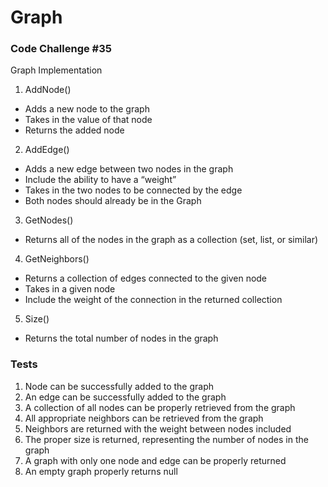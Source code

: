 # Graph

### Code Challenge #35

Graph Implementation

1. AddNode()

- Adds a new node to the graph
- Takes in the value of that node
- Returns the added node

2. AddEdge()

- Adds a new edge between two nodes in the graph
- Include the ability to have a “weight”
- Takes in the two nodes to be connected by the edge
- Both nodes should already be in the Graph

3. GetNodes()

- Returns all of the nodes in the graph as a collection (set, list, or similar)

4. GetNeighbors()

- Returns a collection of edges connected to the given node
- Takes in a given node
- Include the weight of the connection in the returned collection

5. Size()

- Returns the total number of nodes in the graph

### Tests

1. Node can be successfully added to the graph
2. An edge can be successfully added to the graph
3. A collection of all nodes can be properly retrieved from the graph
4. All appropriate neighbors can be retrieved from the graph
5. Neighbors are returned with the weight between nodes included
6. The proper size is returned, representing the number of nodes in the graph
7. A graph with only one node and edge can be properly returned
8. An empty graph properly returns null
